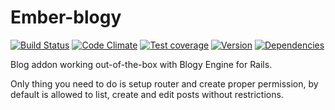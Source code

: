 # Ember-blogy

[![Build Status](https://travis-ci.org/werein/ember-blogy.svg)](https://travis-ci.org/werein/ember-blogy)  [![Code Climate](https://codeclimate.com/github/werein/ember-blogy/badges/gpa.svg)](https://codeclimate.com/github/werein/ember-blogy) [![Test coverage](https://codeclimate.com/github/werein/ember-blogy/badges/coverage.svg)](https://codeclimate.com/github/werein/ember-blogy) [![Version](https://badge.fury.io/js/ember-blogy.svg)](https://badge.fury.io/js/ember-blogy) [![Dependencies](https://gemnasium.com/werein/ember-blogy.svg)](https://gemnasium.com/werein/ember-blogy)

Blog addon working out-of-the-box with Blogy Engine for Rails.

Only thing you need to do is setup router and create proper permission, by default is allowed to list, create and edit posts without restrictions.
